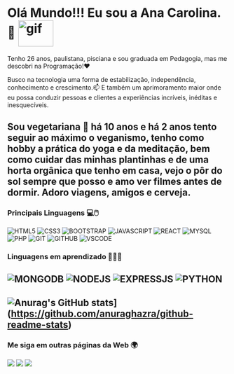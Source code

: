 # Olá Mundo!!! Eu sou a Ana Carolina. 👋   <img align="center" alt="gif" height="60" width="80" src="https://media.tenor.com/images/5921a2d48c5bd58023e4432fbb85d88c/tenor.gif">


Tenho 26 anos, paulistana, pisciana e sou graduada em Pedagogia, mas me descobri na Programação!❤️

Busco na tecnologia uma forma de estabilização, independência, conhecimento e crescimento.📫  E também um aprimoramento maior onde eu possa conduzir pessoas e clientes a experiências incríveis, inéditas e inesquecíveis.

Sou vegetariana 🌱 há 10 anos e há 2 anos tento seguir ao máximo o veganismo, tenho como hobby a prática do yoga e da meditação, bem como cuidar das minhas plantinhas e de uma horta orgânica que tenho em casa, vejo o pôr do sol sempre que posso e amo ver filmes antes de dormir. Adoro viagens, amigos e cerveja. 
---


### Principais Linguagens 💻🖱️
![HTML5](https://img.shields.io/badge/-HTML5-E34F26?style=flat&logo=html5&logoColor=white) 
![CSS3](https://img.shields.io/badge/-CSS3-%231572B6?style=flat-square&logo=css3)
![BOOTSTRAP](https://img.shields.io/badge/-Bootstrap-563D7C?style=flat&logo=bootstrap&logoColor=white)
![JAVASCRIPT](https://img.shields.io/badge/-JavaScript-eed718?style=flat&logo=javascript&logoColor=ffffff)
![REACT](https://img.shields.io/badge/-React-000000?style=flat&logo=react&logoColor=00c8ff)
![MYSQL](https://img.shields.io/badge/-MySQL-F29111?style=flat&logo=mysql&logoColor=FFFFFF)
![PHP](https://img.shields.io/badge/-PHP-8892BF?style=flat-square&logo=PHP&logoColor=ffffff)
![GIT](http://img.shields.io/badge/-Git-F1502F?style=flat&logo=git&logoColor=FFFFFF)
![GITHUB](http://img.shields.io/badge/-Github-000000?style=flat&logo=github&logoColor=FFFFFF)
![VSCODE](http://img.shields.io/badge/-VS%20Code-007ACC?style=flat&logo=visual%20studio%20code&logoColor=white)
 

### Linguagens em aprendizado 👩🏻‍💻
![MONGODB](https://img.shields.io/badge/-MongoDB-4DB33D?style=flat&logo=mongodb&logoColor=FFFFFF)
![NODEJS](https://img.shields.io/badge/-Node.js-3C873A?style=flat&logo=Node.js&logoColor=white)
![EXPRESSJS](https://img.shields.io/badge/-Express.js-787878?style=flat)
![PYTHON](https://img.shields.io/badge/-Python-black?style=flat&logo=python&logoColor=white) 
---


![Anurag's GitHub stats](https://github-readme-stats.vercel.app/api?username=caroolnascimento)](https://github.com/anuraghazra/github-readme-stats)
---


### Me siga em outras páginas da Web 🌍

<div>
  <a href = "mailto: nascimento559@gmail.com"><img src="https://img.shields.io/badge/-Gmail-%23EA4335?style=for-the-badge&logo=gmail&logoColor=white" target="_blank"></a>
  <a href="https://www.linkedin.com/in/ana-carolina-nascimento-864365160/" target="_blank"><img src="https://img.shields.io/badge/-LinkedIn-%230077B5?style=for-the-badge&logo=linkedin&logoColor=white" target="_blank"></a>
    <a href="https://instagram.com/caroolnascimento" target="_blank"><img src="https://img.shields.io/badge/-Instagram-%23E4405F?style=for-the-badge&logo=instagram&logoColor=white" target="_blank"></a>
</div>